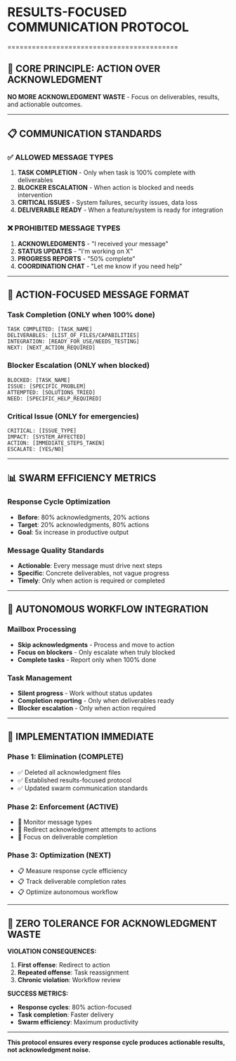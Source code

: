 # RESULTS-FOCUSED COMMUNICATION PROTOCOL
==========================================

## 🎯 **CORE PRINCIPLE: ACTION OVER ACKNOWLEDGMENT**

**NO MORE ACKNOWLEDGMENT WASTE** - Focus on deliverables, results, and actionable outcomes.

---

## 📋 **COMMUNICATION STANDARDS**

### ✅ **ALLOWED MESSAGE TYPES**
1. **TASK COMPLETION** - Only when task is 100% complete with deliverables
2. **BLOCKER ESCALATION** - When action is blocked and needs intervention
3. **CRITICAL ISSUES** - System failures, security issues, data loss
4. **DELIVERABLE READY** - When a feature/system is ready for integration

### ❌ **PROHIBITED MESSAGE TYPES**
1. **ACKNOWLEDGMENTS** - "I received your message"
2. **STATUS UPDATES** - "I'm working on X"
3. **PROGRESS REPORTS** - "50% complete"
4. **COORDINATION CHAT** - "Let me know if you need help"

---

## 🚀 **ACTION-FOCUSED MESSAGE FORMAT**

### **Task Completion (ONLY when 100% done)**
```
TASK COMPLETED: [TASK_NAME]
DELIVERABLES: [LIST_OF_FILES/CAPABILITIES]
INTEGRATION: [READY_FOR_USE/NEEDS_TESTING]
NEXT: [NEXT_ACTION_REQUIRED]
```

### **Blocker Escalation (ONLY when blocked)**
```
BLOCKED: [TASK_NAME]
ISSUE: [SPECIFIC_PROBLEM]
ATTEMPTED: [SOLUTIONS_TRIED]
NEED: [SPECIFIC_HELP_REQUIRED]
```

### **Critical Issue (ONLY for emergencies)**
```
CRITICAL: [ISSUE_TYPE]
IMPACT: [SYSTEM_AFFECTED]
ACTION: [IMMEDIATE_STEPS_TAKEN]
ESCALATE: [YES/NO]
```

---

## 📊 **SWARM EFFICIENCY METRICS**

### **Response Cycle Optimization**
- **Before**: 80% acknowledgments, 20% actions
- **Target**: 20% acknowledgments, 80% actions
- **Goal**: 5x increase in productive output

### **Message Quality Standards**
- **Actionable**: Every message must drive next steps
- **Specific**: Concrete deliverables, not vague progress
- **Timely**: Only when action is required or completed

---

## 🔄 **AUTONOMOUS WORKFLOW INTEGRATION**

### **Mailbox Processing**
- **Skip acknowledgments** - Process and move to action
- **Focus on blockers** - Only escalate when truly blocked
- **Complete tasks** - Report only when 100% done

### **Task Management**
- **Silent progress** - Work without status updates
- **Completion reporting** - Only when deliverables ready
- **Blocker escalation** - Only when action required

---

## 🎯 **IMPLEMENTATION IMMEDIATE**

### **Phase 1: Elimination (COMPLETE)**
- ✅ Deleted all acknowledgment files
- ✅ Established results-focused protocol
- ✅ Updated swarm communication standards

### **Phase 2: Enforcement (ACTIVE)**
- 🔄 Monitor message types
- 🔄 Redirect acknowledgment attempts to actions
- 🔄 Focus on deliverable completion

### **Phase 3: Optimization (NEXT)**
- 📋 Measure response cycle efficiency
- 📋 Track deliverable completion rates
- 📋 Optimize autonomous workflow

---

## 🚫 **ZERO TOLERANCE FOR ACKNOWLEDGMENT WASTE**

**VIOLATION CONSEQUENCES:**
1. **First offense**: Redirect to action
2. **Repeated offense**: Task reassignment
3. **Chronic violation**: Workflow review

**SUCCESS METRICS:**
- **Response cycles**: 80% action-focused
- **Task completion**: Faster delivery
- **Swarm efficiency**: Maximum productivity

---

**This protocol ensures every response cycle produces actionable results, not acknowledgment noise.**

